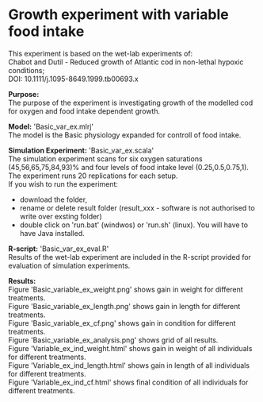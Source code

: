 # Growth experiment with variable food intake

This experiment is based on the wet-lab experiments of:<br>
Chabot and Dutil - Reduced growth of Atlantic cod in non-lethal hypoxic conditions; <br>
DOI: 10.1111/j.1095-8649.1999.tb00693.x


**Purpose:**<br>
The purpose of the experiment is investigating growth of the modelled cod for oxygen and food intake dependent growth.


**Model:** 'Basic_var_ex.mlrj'<br>
The model is the Basic physiology expanded for controll of food intake.


**Simulation Experiment:** 'Basic_var_ex.scala'<br>
The simulation experiment scans for six oxygen saturations (45,56,65,75,84,93)% and four levels of food intake level (0.25,0.5,0.75,1). The experiment runs 20 replications for each setup. <br>
If you wish to run the experiment:
* download the folder, 
* rename or delete result folder (result_xxx - software is not authorised to write over exsting folder)
* double click on 'run.bat' (windwos) or 'run.sh' (linux). 
You will have to have Java installed.


**R-script:** 'Basic_var_ex_eval.R'<br>
Results of the wet-lab experiment are included in the R-script provided for evaluation of simulation experiments.


**Results:**<br>
Figure 'Basic_variable_ex_weight.png' shows gain in weight for different treatments. <br>
Figure 'Basic_variable_ex_length.png' shows gain in length for different treatments. <br>
Figure 'Basic_variable_ex_cf.png' shows gain in condition for different treatments. <br>
Figure 'Basic_variable_ex_analysis.png' shows grid of all results. <br>
Figure 'Variable_ex_ind_weight.html' shows gain in weight of all individuals for different treatments. <br>
Figure 'Variable_ex_ind_length.html' shows gain in length of all individuals for different treatments. <br>
Figure 'Variable_ex_ind_cf.html' shows final condition of all individuals for different treatments. 
